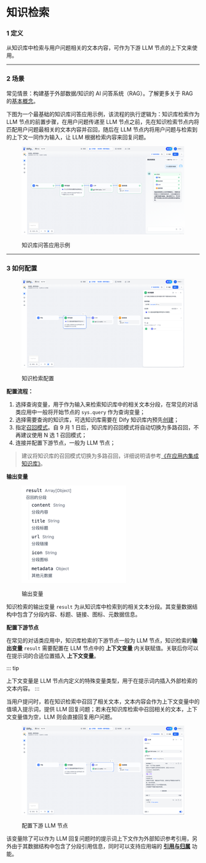 # 知识检索

### 1 定义

从知识库中检索与用户问题相关的文本内容，可作为下游 LLM 节点的上下文来使用。

***

### 2 场景

常见情景：构建基于外部数据/知识的 AI 问答系统（RAG）。了解更多关于 RAG 的[基本概念](../../../learn-more/extended-reading/retrieval-augment/)。

下图为一个最基础的知识库问答应用示例，该流程的执行逻辑为：知识库检索作为 LLM 节点的前置步骤，在用户问题传递至 LLM 节点之前，先在知识检索节点内将匹配用户问题最相关的文本内容并召回，随后在 LLM 节点内将用户问题与检索到的上下文一同作为输入，让 LLM 根据检索内容来回复问题。

<figure><img src="../../../.gitbook/assets/image (193).png" alt=""><figcaption><p>知识库问答应用示例</p></figcaption></figure>

***

### 3 如何配置

<figure><img src="../../../.gitbook/assets/image (2) (1) (1) (1) (1) (1) (1) (1) (1).png" alt=""><figcaption><p>知识检索配置</p></figcaption></figure>

**配置流程：**

1. 选择查询变量，用于作为输入来检索知识库中的相关文本分段，在常见的对话类应用中一般将开始节点的 `sys.query` 作为查询变量；
2. 选择需要查询的知识库，可选知识库需要在 Dify 知识库内预先[创建](../../knowledge-base/create-knowledge-and-upload-documents/#id-1-chuang-jian-zhi-shi-ku)；
3. 指定[召回模式](../../../learn-more/extended-reading/retrieval-augment/retrieval.md)。自 9 月 1 日后，知识库的召回模式将自动切换为多路召回，不再建议使用 N 选 1 召回模式；
4. 连接并配置下游节点，一般为 LLM 节点；

> 建议将知识库的召回模式切换为多路召回，详细说明请参考[《在应用内集成知识库》](https://docs.dify.ai/v/zh-hans/guides/knowledge-base/integrate-knowledge-within-application)。

**输出变量**

<figure><img src="../../../.gitbook/assets/image (199).png" alt="" width="272"><figcaption><p>输出变量</p></figcaption></figure>

知识检索的输出变量 `result` 为从知识库中检索到的相关文本分段。其变量数据结构中包含了分段内容、标题、链接、图标、元数据信息。

**配置下游节点**

在常见的对话类应用中，知识库检索的下游节点一般为 LLM 节点，知识检索的**输出变量** `result` 需要配置在 LLM 节点中的 **上下文变量** 内关联赋值。关联后你可以在提示词的合适位置插入 **上下文变量**。

::: tip

上下文变量是 LLM 节点内定义的特殊变量类型，用于在提示词内插入外部检索的文本内容。
:::

当用户提问时，若在知识检索中召回了相关文本，文本内容会作为上下文变量中的值填入提示词，提供 LLM 回复问题；若未在知识库检索中召回相关的文本，上下文变量值为空，LLM 则会直接回复用户问题。

<figure><img src="../../../.gitbook/assets/image (3) (1) (1) (1) (1) (1) (1) (1) (1).png" alt=""><figcaption><p>配置下游 LLM 节点</p></figcaption></figure>

该变量除了可以作为 LLM 回复问题时的提示词上下文作为外部知识参考引用，另外由于其数据结构中包含了分段引用信息，同时可以支持应用端的 [**引用与归属**](../../knowledge-base/retrieval-test-and-citation.md#id-2-yin-yong-yu-gui-shu) 功能。
